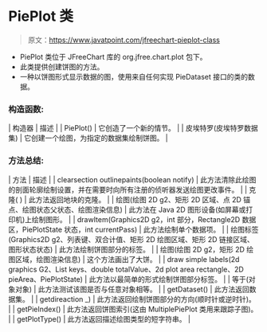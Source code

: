 # PiePlot 类

> 原文：<https://www.javatpoint.com/jfreechart-pieplot-class>

*   PiePlot 类位于 JFreeChart 库的 org.jfree.chart.plot 包下。
*   此类提供创建饼图的方法。
*   一种以饼图形式显示数据的图，使用来自任何实现 PieDataset 接口的类的数据。

### 构造函数:

| 构造器 | 描述 |
| PiePlot() | 它创造了一个新的情节。 |
| 皮埃特罗(皮埃特罗数据集) | 它创建一个绘图，为指定的数据集绘制饼图。 |

### 方法总结:

| 方法 | 描述 |
| clearsection outlinepaints(boolean notify) | 此方法清除此绘图的剖面轮廓绘制设置，并在需要时向所有注册的侦听器发送绘图更改事件。 |
| 克隆( ) | 此方法返回地块的克隆。 |
| 绘图(绘图 2D g2、矩形 2D 区域、点 2D 锚点、绘图状态父状态、绘图渲染信息) | 此方法在 Java 2D 图形设备(如屏幕或打印机)上绘制图形。 |
| drawItem(Graphics2D g2，int 部分，Rectangle2D 数据区，PiePlotState 状态，int currentPass) | 此方法绘制单个数据项。 |
| 绘图标签(Graphics2D g2、列表键、双合计值、矩形 2D 绘图区域、矩形 2D 链接区域、图形状态状态) | 此方法绘制饼图部分的标签。 |
| 绘图(绘图 2D g2，矩形 2D 绘图区域，绘图渲染信息) | 这个方法画出了大饼。 |
| draw simple labels(2d graphics G2、List keys、double totalValue、2d plot area rectangle、2D pieArea、PiePlotState) | 此方法以最简单的形式绘制饼图部分标签。 |
| 等于(对象对象) | 此方法测试该图是否与任意对象相等。 |
| getDataset() | 此方法返回数据集。 |
| getdireaction _) | 此方法返回绘制饼图部分的方向(顺时针或逆时针)。 |
| getPieIndex() | 此方法返回饼图索引(这由 MultiplePiePlot 类用来跟踪子图)。 |
| getPlotType() | 此方法返回描述绘图类型的短字符串。 |